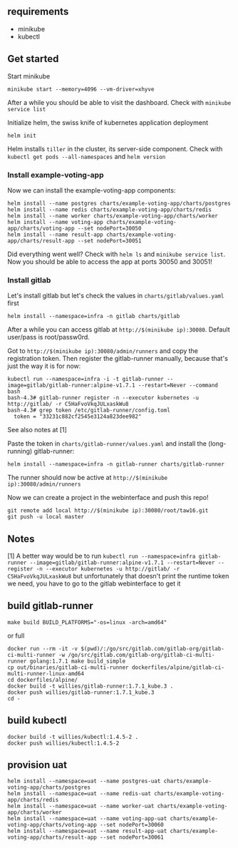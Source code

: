 
## requirements
- minikube
- kubectl

## Get started
Start minikube

```
minikube start --memory=4096 --vm-driver=xhyve
```
After a while you should be able to visit the dashboard. Check with `minikube service list`

Initialize helm, the swiss knife of kubernetes application deployment
```
helm init
```
Helm installs `tiller` in the cluster, its server-side component. Check with `kubectl get pods --all-namespaces` and `helm version`

### Install example-voting-app
Now we can install the example-voting-app components:
```
helm install --name postgres charts/example-voting-app/charts/postgres
helm install --name redis charts/example-voting-app/charts/redis
helm install --name worker charts/example-voting-app/charts/worker
helm install --name voting-app charts/example-voting-app/charts/voting-app --set nodePort=30050
helm install --name result-app charts/example-voting-app/charts/result-app --set nodePort=30051
```
Did everything went well? Check with `helm ls` and `minikube service list`.
Now you should be able to access the app at ports 30050 and 30051!

### Install gitlab
Let's install gitlab but let's check the values in `charts/gitlab/values.yaml` first
```
helm install --namespace=infra -n gitlab charts/gitlab
```
After a while you can access gitlab at `http://$(minikube ip):30080`. Default user/pass is root/passw0rd.

Got to `http://$(minikube ip):30080/admin/runners` and copy the registration token. Then register the gitlab-runner manually, because that's just the way it is for now:
```
kubectl run --namespace=infra -i -t gitlab-runner --image=gitlab/gitlab-runner:alpine-v1.7.1 --restart=Never --command bash
bash-4.3# gitlab-runner register -n --executor kubernetes -u http://gitlab/ -r C5HaFvoVkqJULxaskWu8
bash-4.3# grep token /etc/gitlab-runner/config.toml
  token = "33231c882cf2545e3124a823dee982"
```
See also notes at [1]

Paste the token in `charts/gitlab-runner/values.yaml` and install the (long-running) gitlab-runner:
```
helm install --namespace=infra -n gitlab-runner charts/gitlab-runner
```
The runner should now be active at `http://$(minikube ip):30080/admin/runners`

Now we can create a project in the webinterface and push this repo!
```
git remote add local http://$(minikube ip):30080/root/taw16.git
git push -u local master
```

## Notes
[1] A better way would be to run `kubectl run --namespace=infra gitlab-runner --image=gitlab/gitlab-runner:alpine-v1.7.1 --restart=Never -- register -n --executor kubernetes -u http://gitlab/ -r C5HaFvoVkqJULxaskWu8` but unfortunately that doesn't print the runtime token we need, you have to go to the gitlab webinterface to get it

## build gitlab-runner
```
make build BUILD_PLATFORMS="-os=linux -arch=amd64"
```
or full
```
docker run --rm -it -v $(pwd)/:/go/src/gitlab.com/gitlab-org/gitlab-ci-multi-runner -w /go/src/gitlab.com/gitlab-org/gitlab-ci-multi-runner golang:1.7.1 make build_simple
cp out/binaries/gitlab-ci-multi-runner dockerfiles/alpine/gitlab-ci-multi-runner-linux-amd64
cd dockerfiles/alpine/
docker build -t willies/gitlab-runner:1.7.1_kube.3 .
docker push willies/gitlab-runner:1.7.1_kube.3
cd -
```

## build kubectl
```
docker build -t willies/kubectl:1.4.5-2 .
docker push willies/kubectl:1.4.5-2
```

## provision uat
```
helm install --namespace=uat --name postgres-uat charts/example-voting-app/charts/postgres
helm install --namespace=uat --name redis-uat charts/example-voting-app/charts/redis
helm install --namespace=uat --name worker-uat charts/example-voting-app/charts/worker
helm install --namespace=uat --name voting-app-uat charts/example-voting-app/charts/voting-app --set nodePort=30060
helm install --namespace=uat --name result-app-uat charts/example-voting-app/charts/result-app --set nodePort=30061
```
